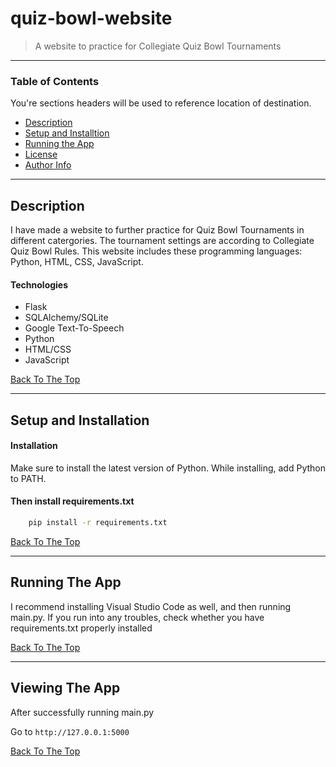 # quiz-bowl-website


> A website to practice for Collegiate Quiz Bowl Tournaments

---

### Table of Contents
You're sections headers will be used to reference location of destination.

- [Description](#description)
- [Setup and Installtion](#setup-and-installation)
- [Running the App](#running-the-app)
- [License](#license)
- [Author Info](#author-info)

---

## Description

I have made a website to further practice for Quiz Bowl Tournaments in different catergories.
The tournament settings are according to Collegiate Quiz Bowl Rules.
This website includes these programming languages: Python, HTML, CSS, JavaScript.

#### Technologies

- Flask
- SQLAlchemy/SQLite
- Google Text-To-Speech
- Python
- HTML/CSS
- JavaScript

[Back To The Top](#quiz-bowl-website)

---

## Setup and Installation

#### Installation

Make sure to install the latest version of Python. While installing, add Python to PATH.

#### Then install requirements.txt

```bash
    pip install -r requirements.txt
```
[Back To The Top](#quiz-bowl-website)

---

## Running The App

I recommend installing Visual Studio Code as well, and then running main.py. If you run into any troubles, check whether you have requirements.txt properly installed

[Back To The Top](#quiz-bowl-website)

---

## Viewing The App

After successfully running main.py

Go to `http://127.0.0.1:5000`

[Back To The Top](#quiz-bowl-website)
